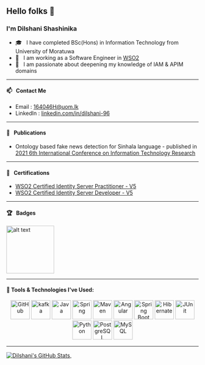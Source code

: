 ## Hello folks 👋
### I'm Dilshani Shashinika
- :mortar_board:  &nbsp; I have completed BSc(Hons) in Information Technology from University of Moratuwa
- :office:  &nbsp; I am working as a Software Engineer in [WSO2](https://wso2.com/)
- :seedling: &nbsp; I am passionate about deepening my knowledge of IAM & APIM domains

<hr>

#### :mailbox: &nbsp;  Contact Me
- Email : [164046H@uom.lk](mailto:164046H@uom.lk)
- LinkedIn : [linkedin.com/in/dilshani-96](https://lk.linkedin.com/in/dilshani-96)

<hr>

#### :page_facing_up: &nbsp;  Publications
- Ontology based fake news detection for Sinhala language - published in [2021 6th International Conference on Information Technology Research](https://ieeexplore.ieee.org/document/9657257)

<hr>

#### 🏅 &nbsp;  Certifications 
- [WSO2 Certified Identity Server Practitioner - V5](https://certification.wso2.com/web/certificate/AYAALQ)
- [WSO2 Certified Identity Server Developer - V5](https://certification.wso2.com/web/certificate/AYAALQ)

<hr>

#### :trophy: &nbsp; Badges 
<img src="https://user-images.githubusercontent.com/43839993/142715022-7b00d7bb-1ea9-447d-87e6-50869087bae5.png" alt="alt text" width="125" height="125">

<hr>

#### :toolbox: Tools & Technologies I've Used:

<div align="center">
	<img height="50" src="https://user-images.githubusercontent.com/25181517/192108374-8da61ba1-99ec-41d7-80b8-fb2f7c0a4948.png" alt="GitHub" title="GitHub" />
	<img height="50" src="https://user-images.githubusercontent.com/25181517/192107004-2d2fff80-d207-4916-8a3e-130fee5ee495.png" alt="kafka" title="kafka" />
	<img height="50" src="https://user-images.githubusercontent.com/25181517/117201156-9a724800-adec-11eb-9a9d-3cd0f67da4bc.png" alt="Java" title="Java" />
	<img height="50" src="https://user-images.githubusercontent.com/25181517/117201470-f6d56780-adec-11eb-8f7c-e70e376cfd07.png" alt="Spring" title="Spring" />
	<img height="50" src="https://user-images.githubusercontent.com/25181517/117207242-07d5a700-adf4-11eb-975e-be04e62b984b.png" alt="Maven" title="Maven" />
	<img height="50" src="https://user-images.githubusercontent.com/25181517/183890595-779a7e64-3f43-4634-bad2-eceef4e80268.png" alt="Angular" title="Angular" />
	<img height="50" src="https://user-images.githubusercontent.com/25181517/183891303-41f257f8-6b3d-487c-aa56-c497b880d0fb.png" alt="Spring Boot" title="Spring Boot" />
	<img height="50" src="https://user-images.githubusercontent.com/25181517/117207493-49665200-adf4-11eb-808e-a9c0fcc2a0a0.png" alt="Hibernate" title="Hibernate" />
	<img height="50" src="https://user-images.githubusercontent.com/25181517/117533873-484d4480-afef-11eb-9fad-67c8605e3592.png" alt="JUnit" title="JUnit" />
	<img height="50" src="https://user-images.githubusercontent.com/25181517/183423507-c056a6f9-1ba8-4312-a350-19bcbc5a8697.png" alt="Python" title="Python" />
	<img height="50" src="https://user-images.githubusercontent.com/25181517/117208740-bfb78400-adf5-11eb-97bb-09072b6bedfc.png" alt="PostgreSQL" title="PostgreSQL" />
	<img height="50" src="https://user-images.githubusercontent.com/25181517/183896128-ec99105a-ec1a-4d85-b08b-1aa1620b2046.png" alt="MySQL" title="MySQL" />
</div>
<hr>

<a href="https://github.com/DilshaniSH/DilshaniSH">
  <img align="center" src="https://github-readme-stats.vercel.app/api?username=DilshaniSH&show_icons=true&theme=tokyonight" alt="Dilshani's GitHub Stats" />

</a>
&nbsp

<!--
**DilshaniSH/DilshaniSH** is a ✨ _special_ ✨ repository because its `README.md` (this file) appears on your GitHub profile.

Here are some ideas to get you started:

- 🔭 I’m currently working on ...
- 🌱 I’m currently learning ...
- 👯 I’m looking to collaborate on ...
- 🤔 I’m looking for help with ...
- 💬 Ask me about ...
- 📫 How to reach me: ...
- 😄 Pronouns: ...
- ⚡ Fun fact: ...
-->
